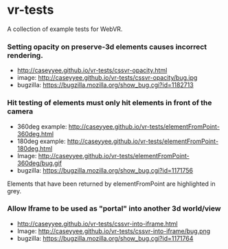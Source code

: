 # vr-tests

A collection of example tests for WebVR.

### Setting opacity on preserve-3d elements causes incorrect rendering.
  * http://caseyyee.github.io/vr-tests/cssvr-opacity.html
  * image: http://caseyyee.github.io/vr-tests/cssvr-opacity/bug.jpg
  * bugzilla: https://bugzilla.mozilla.org/show_bug.cgi?id=1182713

### Hit testing of elements must only hit elements in front of the camera
  * 360deg example: http://caseyyee.github.io/vr-tests/elementFromPoint-360deg.html
  * 180deg example: http://caseyyee.github.io/vr-tests/elementFromPoint-180deg.html
  * Image: http://caseyyee.github.io/vr-tests/elementFromPoint-360deg/bug.gif
  * bugzilla: https://bugzilla.mozilla.org/show_bug.cgi?id=1171756

  Elements that have been returned by elementFromPoint are highlighted in grey.

### Allow Iframe to be used as "portal" into another 3d world/view
  * http://caseyyee.github.io/vr-tests/cssvr-into-iframe.html
  * Image: http://caseyyee.github.io/vr-tests/cssvr-into-iframe/bug.png
  * bugzilla: https://bugzilla.mozilla.org/show_bug.cgi?id=1171764
